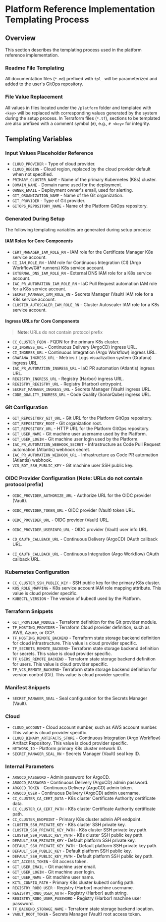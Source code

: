 # Platform Reference Implementation Templating Process

## Overview

This section describes the templating process used in the platform reference implementation.

### Readme File Templating

All documentation files (`*.md`) prefixed with `tpl_` will be parameterized and added to the user's GitOps repository.

### File Value Replacement

All values in files located under the `/platform` folder and templated with `<key>` will be replaced with corresponding
values generated by the system during the setup process. In Terraform files (`*.tf`), sections to be templated are also
prefixed with a comment symbol (`#`), e.g., `# <key>` for integrity.

## Templating Variables

### Input Values Placeholder Reference

- `CLOUD_PROVIDER` - Type of cloud provider.
- `CLOUD_REGION` - Cloud region, replaced by the cloud provider default when not specified.
- `PRIMARY_CLUSTER_NAME` - Name of the primary Kubernetes (K8s) cluster.
- `DOMAIN_NAME` - Domain name used for the deployment.
- `OWNER_EMAIL` - Deployment owner's email, used for alerting.
- `GIT_ORGANIZATION_NAME` - Name of the Git organization.
- `GIT_PROVIDER` - Type of Git provider.
- `GITOPS_REPOSITORY_NAME` - Name of the Platform GitOps repository.

### Generated During Setup

The following templating variables are generated during setup process:

#### IAM Roles for Core Components

- `CERT_MANAGER_IAM_ROLE_RN` - IAM role for the Certificate Manager K8s service account.
- `CI_IAM_ROLE_RN` - IAM role for Continuous Integration (CI) (Argo Workflow/Git* runners) K8s service account.
- `EXTERNAL_DNS_IAM_ROLE_RN` - External DNS IAM role for a K8s service account.
- `IAC_PR_AUTOMATION_IAM_ROLE_RN` - IaC Pull Request automation IAM role for a K8s service account.
- `SECRET_MANAGER_IAM_ROLE_RN` - Secrets Manager (Vault) IAM role for a K8s service account.
- `CLUSTER_AUTOSCALER_IAM_ROLE_RN` - Cluster Autoscaler IAM role for a K8s service account.

#### Ingress URLs for Core Components

> **Note**: URLs do not contain protocol prefix

- `CC_CLUSTER_FQDN` - FQDN for the primary K8s cluster.
- `CD_INGRESS_URL` - Continuous Delivery (ArgoCD) ingress URL.
- `CI_INGRESS_URL` - Continuous Integration (Argo Workflow) ingress URL.
- `GRAFANA_INGRESS_URL` - Metrics / Logs visualization system (Grafana) ingress URL.
- `IAC_PR_AUTOMATION_INGRESS_URL` - IaC PR automation (Atlantis) ingress URL.
- `REGISTRY_INGRESS_URL` - Registry (Harbor) ingress URL.
- `REGISTRY_REGISTRY_URL` - Registry (Harbor) entrypoint.
- `SECRET_MANAGER_INGRESS_URL` - Secrets Manager (Vault) ingress URL.
- `CODE_QUALITY_INGRESS_URL` - Code Quality (SonarQube) ingress URL.

### Git Configuration

- `GIT_REPOSITORY_GIT_URL` - Git URL for the Platform GitOps repository.
- `GIT_REPOSITORY_ROOT` - Git organization root.
- `GIT_REPOSITORY_URL` - HTTP URL for the Platform GitOps repository.
- `GIT_USER_NAME` - Git machine user username used by the Platform.
- `GIT_USER_LOGIN` - Git machine user login used by the Platform.
- `IAC_PR_AUTOMATION_WEBHOOK_SECRET` - Infrastructure as Code Pull Request automation (Atlantis) webhook secret.
- `IAC_PR_AUTOMATION_WEBHOOK_URL` - Infrastructure as Code PR automation (Atlantis) webhook.
- `VCS_BOT_SSH_PUBLIC_KEY` - Git machine user SSH public key.

### OIDC Provider Configuration (Note: URLs do not contain protocol prefix)

- `OIDC_PROVIDER_AUTHORIZE_URL` - Authorize URL for the OIDC provider (Vault).
- `OIDC_PROVIDER_TOKEN_URL` - OIDC provider (Vault) token URL.
- `OIDC_PROVIDER_URL` - OIDC provider (Vault) URL.
- `OIDC_PROVIDER_USERINFO_URL` - OIDC provider (Vault) user info URL.

- `CD_OAUTH_CALLBACK_URL` - Continuous Delivery (ArgoCD) OAuth callback URL.
- `CI_OAUTH_CALLBACK_URL` - Continuous Integration (Argo Workflow) OAuth callback URL.

### Kubernetes Configuration

- `CC_CLUSTER_SSH_PUBLIC_KEY` - SSH public key for the primary K8s cluster.
- `K8S_ROLE_MAPPING` - K8s service account IAM role mapping attribute. This value is cloud provider specific.
- `KUBECTL_VERSION` - The version of kubectl used by the Platform.

### Terraform Snippets

- `GIT_PROVIDER_MODULE` - Terraform definition for the Git provider module.
- `TF_HOSTING_PROVIDER` - Terraform Cloud provider definition, such as AWS, Azure, or GCP.
- `TF_HOSTING_REMOTE_BACKEND` - Terraform state storage backend definition for cloud infrastructure. This value is cloud
  provider specific.
- `TF_SECRETS_REMOTE_BACKEND`- Terraform state storage backend definition for secrets. This value is cloud provider
  specific.
- `TF_USERS_REMOTE_BACKEND` - Terraform state storage backend definition for users. This value is cloud provider
  specific.
- `TF_VCS_REMOTE_BACKEND`- Terraform state storage backend definition for version control (Git). This value is cloud
  provider specific.

### Manifest Snippets

- `SECRET_MANAGER_SEAL` - Seal configuration for the Secrets Manager (Vault).

### Cloud

- `CLOUD_ACCOUNT` - Cloud account number, such as AWS account number. This value is cloud provider specific.
- `CLOUD_BINARY_ARTIFACTS_STORE` - Continuous Integration (Argo Workflow) Artifact Repository. This value is cloud
  provider specific.
- `NETWORK_ID` - Platform primary K8s cluster network ID.
- `SECRET_MANAGER_SEAL_RN` - Secrets Manager (Vault) seal key ID.

### Internal Parameters

- `ARGOCD_PASSWORD` - Admin password for ArgoCD.
- `ARGOCD_PASSWORD` - Continuous Delivery (ArgoCD) admin password.
- `ARGOCD_TOKEN` - Continuous Delivery (ArgoCD) admin token.
- `ARGOCD_USER` - Continuous Delivery (ArgoCD) admin username.
- `CC_CLUSTER_CA_CERT_DATA` - K8s cluster Certificate Authority certificate data.
- `CC_CLUSTER_CA_CERT_PATH` - K8s cluster Certificate Authority certificate path.
- `CC_CLUSTER_ENDPOINT` - Primary K8s cluster admin API endpoint.
- `CLUSTER_SSH_PRIVATE_KEY` - K8s cluster SSH private key.
- `CLUSTER_SSH_PRIVATE_KEY_PATH` - K8s cluster SSH private key path.
- `CLUSTER_SSH_PUBLIC_KEY_PATH` - K8s cluster SSH public key path.
- `DEFAULT_SSH_PRIVATE_KEY` - Default platform SSH private key.
- `DEFAULT_SSH_PRIVATE_KEY_PATH` - Default platform SSH private key path.
- `DEFAULT_SSH_PUBLIC_KEY` - Default platform SSH public key.
- `DEFAULT_SSH_PUBLIC_KEY_PATH` - Default platform SSH public key path.
- `GIT_ACCESS_TOKEN` - Git access token.
- `GIT_USER_EMAIL` - Git machine user email.
- `GIT_USER_LOGIN` - Git machine user login.
- `GIT_USER_NAME` - Git machine user name.
- `KCTL_CONFIG_PATH` - Primary K8s cluster kubectl config path.
- `REGISTRY_ROBO_USER` - Registry (Harbor) machine username.
- `REGISTRY_ROBO_USER_AUTH` - Registry (Harbor) auth string.
- `REGISTRY_ROBO_USER_PASSWORD` - Registry (Harbor) machine user password.
- `TF_BACKEND_STORAGE_NAME` - Terraform state storage backend location.
- `VAULT_ROOT_TOKEN` - Secrets Manager (Vault) root access token.
